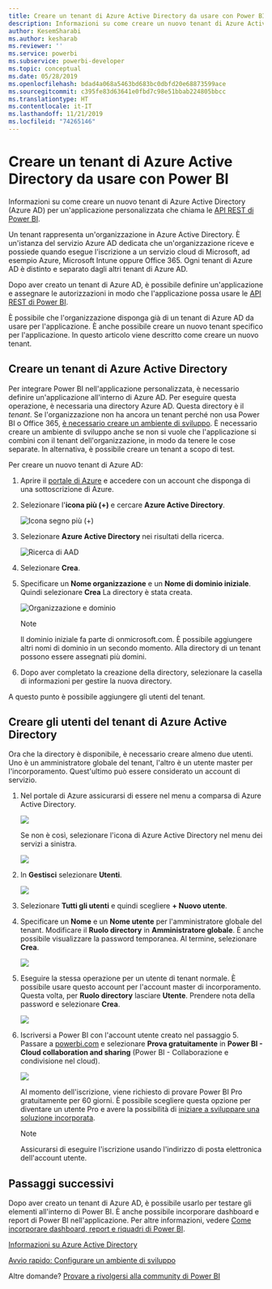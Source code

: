 ```yaml
---
title: Creare un tenant di Azure Active Directory da usare con Power BI
description: Informazioni su come creare un nuovo tenant di Azure Active Directory (Azure AD) per un'applicazione personalizzata che chiama le API REST di Power BI.
author: KesemSharabi
ms.author: kesharab
ms.reviewer: ''
ms.service: powerbi
ms.subservice: powerbi-developer
ms.topic: conceptual
ms.date: 05/28/2019
ms.openlocfilehash: bdad4a068a5463bd683bc0dbfd20e68873599ace
ms.sourcegitcommit: c395fe83d63641e0fbd7c98e51bbab224805bbcc
ms.translationtype: HT
ms.contentlocale: it-IT
ms.lasthandoff: 11/21/2019
ms.locfileid: "74265146"
---
```

# <a name="create-an-azure-active-directory-tenant-to-use-with-power-bi"></a>Creare un tenant di Azure Active Directory da usare con Power BI

Informazioni su come creare un nuovo tenant di Azure Active Directory (Azure AD) per un'applicazione personalizzata che chiama le [API REST di Power BI](rest-api-reference.md).

Un tenant rappresenta un'organizzazione in Azure Active Directory. È un'istanza del servizio Azure AD dedicata che un'organizzazione riceve e possiede quando esegue l'iscrizione a un servizio cloud di Microsoft, ad esempio Azure, Microsoft Intune oppure Office 365. Ogni tenant di Azure AD è distinto e separato dagli altri tenant di Azure AD.

Dopo aver creato un tenant di Azure AD, è possibile definire un'applicazione e assegnare le autorizzazioni in modo che l'applicazione possa usare le [API REST di Power BI](rest-api-reference.md).

È possibile che l'organizzazione disponga già di un tenant di Azure AD da usare per l'applicazione. È anche possibile creare un nuovo tenant specifico per l'applicazione. In questo articolo viene descritto come creare un nuovo tenant.

## <a name="create-an-azure-active-directory-tenant"></a>Creare un tenant di Azure Active Directory

Per integrare Power BI nell'applicazione personalizzata, è necessario definire un'applicazione all'interno di Azure AD. Per eseguire questa operazione, è necessaria una directory Azure AD. Questa directory è il *tenant*. Se l'organizzazione non ha ancora un tenant perché non usa Power BI o Office 365, [è necessario creare un ambiente di sviluppo](https://docs.microsoft.com/azure/active-directory/develop/active-directory-howto-tenant). È necessario creare un ambiente di sviluppo anche se non si vuole che l'applicazione si combini con il tenant dell'organizzazione, in modo da tenere le cose separate. In alternativa, è possibile creare un tenant a scopo di test.

Per creare un nuovo tenant di Azure AD:

1. Aprire il [portale di Azure](https://portal.azure.com) e accedere con un account che disponga di una sottoscrizione di Azure.

2. Selezionare l'**icona più (+)** e cercare **Azure Active Directory**.

    ![Icona segno più (+)](media/create-an-azure-active-directory-tenant/new-directory.png)

3. Selezionare **Azure Active Directory** nei risultati della ricerca.

    ![Ricerca di AAD](media/create-an-azure-active-directory-tenant/new-directory2.png)

4. Selezionare **Crea**.

5. Specificare un **Nome organizzazione** e un **Nome di dominio iniziale**. Quindi selezionare **Crea** La directory è stata creata.

    ![Organizzazione e dominio](media/create-an-azure-active-directory-tenant/organization-and-domain.png)

   > [!NOTE]
   > Il dominio iniziale fa parte di onmicrosoft.com. È possibile aggiungere altri nomi di dominio in un secondo momento. Alla directory di un tenant possono essere assegnati più domini.

6. Dopo aver completato la creazione della directory, selezionare la casella di informazioni per gestire la nuova directory.

A questo punto è possibile aggiungere gli utenti del tenant.

## <a name="create-azure-active-directory-tenant-users"></a>Creare gli utenti del tenant di Azure Active Directory

Ora che la directory è disponibile, è necessario creare almeno due utenti. Uno è un amministratore globale del tenant, l'altro è un utente master per l'incorporamento. Quest'ultimo può essere considerato un account di servizio.

1. Nel portale di Azure assicurarsi di essere nel menu a comparsa di Azure Active Directory.

    ![](media/create-an-azure-active-directory-tenant/aad-flyout.png)

    Se non è così, selezionare l'icona di Azure Active Directory nel menu dei servizi a sinistra.

    ![](media/create-an-azure-active-directory-tenant/aad-service.png)

2. In **Gestisci** selezionare **Utenti**.

    ![](media/create-an-azure-active-directory-tenant/users-and-groups.png)

3. Selezionare **Tutti gli utenti** e quindi scegliere **+ Nuovo utente**.

4. Specificare un **Nome** e un **Nome utente** per l'amministratore globale del tenant. Modificare il **Ruolo directory** in **Amministratore globale**. È anche possibile visualizzare la password temporanea. Al termine, selezionare **Crea**.

    ![](media/create-an-azure-active-directory-tenant/global-admin.png)

5. Eseguire la stessa operazione per un utente di tenant normale. È possibile usare questo account per l'account master di incorporamento. Questa volta, per **Ruolo directory** lasciare **Utente**. Prendere nota della password e selezionare **Crea**.

    ![](media/create-an-azure-active-directory-tenant/pbiembed-user.png)

6. Iscriversi a Power BI con l'account utente creato nel passaggio 5. Passare a [powerbi.com](https://powerbi.microsoft.com/get-started/) e selezionare **Prova gratuitamente** in **Power BI - Cloud collaboration and sharing** (Power BI - Collaborazione e condivisione nel cloud).

    ![](media/create-an-azure-active-directory-tenant/try-powerbi-free.png)

    Al momento dell'iscrizione, viene richiesto di provare Power BI Pro gratuitamente per 60 giorni. È possibile scegliere questa opzione per diventare un utente Pro e avere la possibilità di [iniziare a sviluppare una soluzione incorporata](embedding-content.md).

   > [!NOTE]
   > Assicurarsi di eseguire l'iscrizione usando l'indirizzo di posta elettronica dell'account utente.

## <a name="next-steps"></a>Passaggi successivi

Dopo aver creato un tenant di Azure AD, è possibile usarlo per testare gli elementi all'interno di Power BI. È anche possibile incorporare dashboard e report di Power BI nell'applicazione. Per altre informazioni, vedere [Come incorporare dashboard, report e riquadri di Power BI](embedding-content.md).

[Informazioni su Azure Active Directory](https://docs.microsoft.com/azure/active-directory/active-directory-whatis) 
 
[Avvio rapido: Configurare un ambiente di sviluppo](https://docs.microsoft.com/azure/active-directory/develop/active-directory-howto-tenant)  

Altre domande? [Provare a rivolgersi alla community di Power BI](https://community.powerbi.com/)
